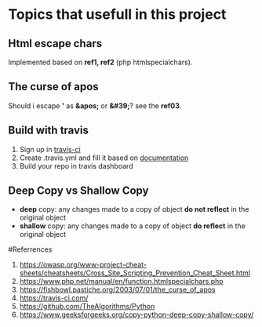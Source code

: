 # Topics that usefull in this project

## Html escape chars
Implemented based on **ref1, ref2** (php htmlspecialchars).

## The curse of apos
Should i escape **'** as **&amp;apos;** or **&amp;#39;**? see the **ref03**. 

## Build with travis
1. Sign up in [travis-ci][https://travis-ci.com/]
2. Create .travis.yml and fill it based on [documentation][https://docs.travis-ci.com/]
3. Build your repo in travis dashboard

## Deep Copy vs Shallow Copy

- **deep** copy: any changes made to a copy of object **do not reflect** in the original object
- **shallow** copy: any changes made to a copy of object **do reflect** in the original object

#Referrences
1. https://owasp.org/www-project-cheat-sheets/cheatsheets/Cross_Site_Scripting_Prevention_Cheat_Sheet.html
2. https://www.php.net/manual/en/function.htmlspecialchars.php
3. https://fishbowl.pastiche.org/2003/07/01/the_curse_of_apos
4. https://travis-ci.com/
5. https://github.com/TheAlgorithms/Python
6. https://www.geeksforgeeks.org/copy-python-deep-copy-shallow-copy/

[https://travis-ci.com/]: https://travis-ci.com/
[https://docs.travis-ci.com/]: https://docs.travis-ci.com/